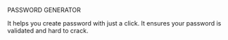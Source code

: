 PASSWORD GENERATOR

It helps you create password with just a click.
It ensures your password is validated and hard to crack.
